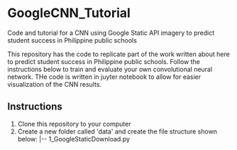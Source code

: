 # GoogleCNN_Tutorial
Code and tutorial for a CNN using Google Static API imagery to predict student success in Philippine public schools

This repository has the code to replicate part of the work written about here  to predict student success in Philippine public schools. Follow the instructions below to train and evaluate your own convolutional neural network. THe code is written in juyter notebook to allow for easier visualization of the CNN results.

## Instructions

1. Clone this repository to your computer
2. Create a new folder called 'data' and create the file structure shown below:
|-- 1_GoogleStaticDownload.py